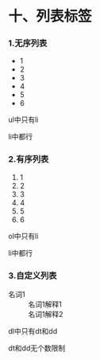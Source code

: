 # 十、列表标签

### 1.无序列表

<ul>
    <li>1</li>
    <li>2</li>
    <li>3</li>
    <li>4</li>
    <li>5</li>
    <li>6</li>
</ul>

ul中只有li

li中都行

### 2.有序列表

<ol>
    <li>1</li>
    <li>2</li>
    <li>3</li>
    <li>4</li>
    <li>5</li>
    <li>6</li>
</ol>

ol中只有li

li中都行

### 3.自定义列表

<dl>
    <dt>名词1</dt>
    <dd>名词1解释1</dd>
    <dd>名词1解释2</dd>
</dl>

dl中只有dt和dd

dt和dd无个数限制